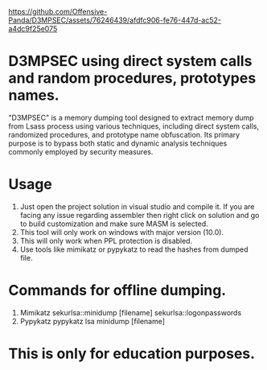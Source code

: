 

https://github.com/Offensive-Panda/D3MPSEC/assets/76246439/afdfc906-fe76-447d-ac52-a4dc9f25e075

# D3MPSEC using direct system calls and random procedures, prototypes names.
"D3MPSEC" is a memory dumping tool designed to extract memory dump from Lsass process using various techniques, including direct system calls, randomized procedures, and prototype name obfuscation. Its primary purpose is to bypass both static and dynamic analysis techniques commonly employed by security measures.
# Usage
1) Just open the project solution in visual studio and compile it. If you are facing any issue regarding assembler then right click on solution and go to build customization and make sure MASM is selected. 
2) This tool will only work on windows with major version (10.0).
3) This will only work when PPL protection is disabled.
4) Use tools like mimikatz or pypykatz to read the hashes from dumped file.

# Commands for offline dumping.
1) Mimikatz
   sekurlsa::minidump [filename]
   sekurlsa::logonpasswords
3) Pypykatz
   pypykatz lsa minidump [filename]
   

# This is only for education purposes.

